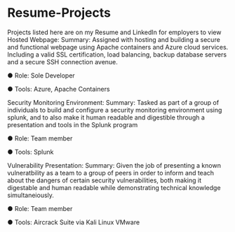 # Resume-Projects
Projects listed here are on my Resume and LinkedIn for employers to view
Hosted Webpage:
Summary: Assigned with hosting and building a secure and functional webpage using Apache containers and Azure cloud services. Including a valid SSL certification, load balancing, backup database servers and a secure SSH connection avenue.

● Role: Sole Developer

● Tools: Azure, Apache Containers

Security Monitoring Environment: 
Summary: Tasked as part of a group of individuals to build and configure a security monitoring environment using splunk, and to also make it human readable and digestible through a presentation and tools in the Splunk program

● Role: Team member

● Tools: Splunk

Vulnerability Presentation:
Summary: Given the job of presenting a known vulneratbility as a team to a group of peers in order to inform and teach about the dangers of certain security vulnerabilities, both making it digestable and human readable while demonstrating technical knowledge simultaneiously. 

● Role: Team member 

● Tools: Aircrack Suite via Kali Linux VMware
